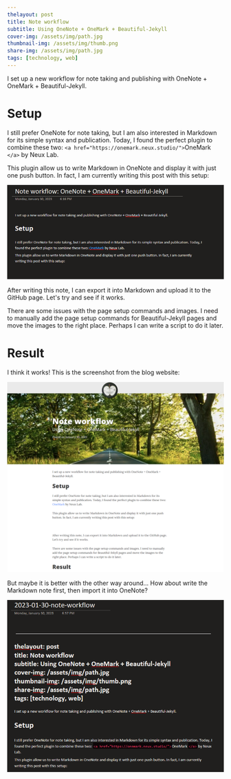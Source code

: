 ```yaml
---
thelayout: post
title: Note workflow
subtitle: Using OneNote + OneMark + Beautiful-Jekyll
cover-img: /assets/img/path.jpg
thumbnail-img: /assets/img/thumb.png
share-img: /assets/img/path.jpg
tags: [technology, web]
---
```

I set up a new workflow for note taking and publishing with OneNote + OneMark + Beautiful-Jekyll.

# Setup

I still prefer OneNote for note taking, but I am also interested in Markdown for its simple syntax and publication. Today, I found the perfect plugin to combine these two: `<a href="https://onemark.neux.studio/">`OneMark `</a>` by Neux Lab.

This plugin allow us to write Markdown in OneNote and display it with just one push button. In fact, I am currently writing this post with this setup:

![](image/2023-01-30-note-workflow/image_1.5afd9432.png)

After writing this note, I can export it into Markdown and upload it to the GitHub page. Let's try and see if it works.

There are some issues with the page setup commands and images. I need to manually add the page setup commands for Beautiful-Jekyll pages and move the images to the right place. Perhaps I can write a script to do it later.

# Result

I think it works! This is the screenshot from the blog website:

![1675122922095](image/2023-01-30-note-workflow/1675122922095.png)

But maybe it is better with the other way around... How about write the Markdown note first, then import it into OneNote?

![1675123153645](image/2023-01-30-note-workflow/1675123153645.png)
